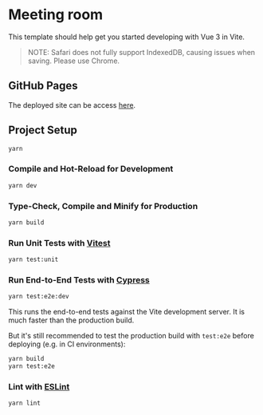 # Meeting room

This template should help get you started developing with Vue 3 in Vite.

> NOTE:
> Safari does not fully support IndexedDB, causing issues when saving. Please use Chrome.

## GitHub Pages

The deployed site can be access [here](https://franco-from-owlish.github.io/meeting-room/).

## Project Setup

```sh
yarn
```

### Compile and Hot-Reload for Development

```sh
yarn dev
```

### Type-Check, Compile and Minify for Production

```sh
yarn build
```

### Run Unit Tests with [Vitest](https://vitest.dev/)

```sh
yarn test:unit
```

### Run End-to-End Tests with [Cypress](https://www.cypress.io/)

```sh
yarn test:e2e:dev
```

This runs the end-to-end tests against the Vite development server. It is much
faster than the production build.

But it's still recommended to test the production build with `test:e2e` before
deploying (e.g. in CI environments):

```sh
yarn build
yarn test:e2e
```

### Lint with [ESLint](https://eslint.org/)

```sh
yarn lint
```
